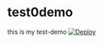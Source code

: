 # test0demo
this is my test-demo
[![Deploy](https://www.herokucdn.com/deploy/button.png)](https://dashboard.heroku.com/new?template=https://github.com/666lsp/test0demo)
